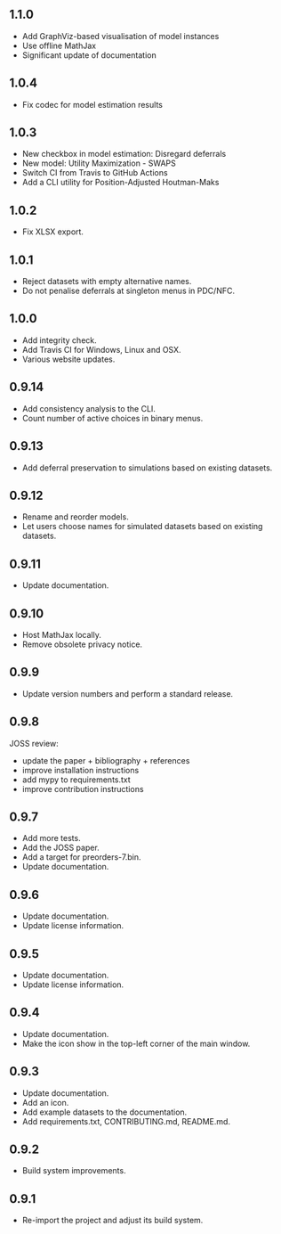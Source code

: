 ## 1.1.0

- Add GraphViz-based visualisation of model instances
- Use offline MathJax
- Significant update of documentation

## 1.0.4

- Fix codec for model estimation results

## 1.0.3

- New checkbox in model estimation: Disregard deferrals
- New model: Utility Maximization - SWAPS
- Switch CI from Travis to GitHub Actions
- Add a CLI utility for Position-Adjusted Houtman-Maks

## 1.0.2

- Fix XLSX export.

## 1.0.1

- Reject datasets with empty alternative names.
- Do not penalise deferrals at singleton menus in PDC/NFC.

## 1.0.0

- Add integrity check.
- Add Travis CI for Windows, Linux and OSX.
- Various website updates.

## 0.9.14

- Add consistency analysis to the CLI.
- Count number of active choices in binary menus.

## 0.9.13

- Add deferral preservation to simulations based on existing datasets.

## 0.9.12

- Rename and reorder models.
- Let users choose names for simulated datasets based on existing datasets.

## 0.9.11

- Update documentation.

## 0.9.10

- Host MathJax locally.
- Remove obsolete privacy notice.

## 0.9.9

- Update version numbers and perform a standard release.

## 0.9.8

JOSS review:
- update the paper + bibliography + references
- improve installation instructions
- add mypy to requirements.txt
- improve contribution instructions

## 0.9.7

- Add more tests.
- Add the JOSS paper.
- Add a target for preorders-7.bin.
- Update documentation.

## 0.9.6

- Update documentation.
- Update license information.

## 0.9.5

- Update documentation.
- Update license information.

## 0.9.4

- Update documentation.
- Make the icon show in the top-left corner of the main window.

## 0.9.3

- Update documentation.
- Add an icon.
- Add example datasets to the documentation.
- Add requirements.txt, CONTRIBUTING.md, README.md.

## 0.9.2

- Build system improvements.

## 0.9.1

- Re-import the project and adjust its build system.
